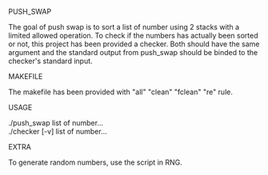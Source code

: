 PUSH_SWAP

The goal of push swap is to sort a list of number using 2 stacks with a limited allowed operation. To check if the numbers has actually been sorted or not, this project has been provided a checker.
Both should have the same argument and the standard output from push_swap should be binded to the checker's standard input.

MAKEFILE

The makefile has been provided with "all" "clean" "fclean" "re" rule.

USAGE

./push_swap list of number...                                                                                                      
./checker [-v] list of number...

EXTRA

To generate random numbers, use the script in RNG.
